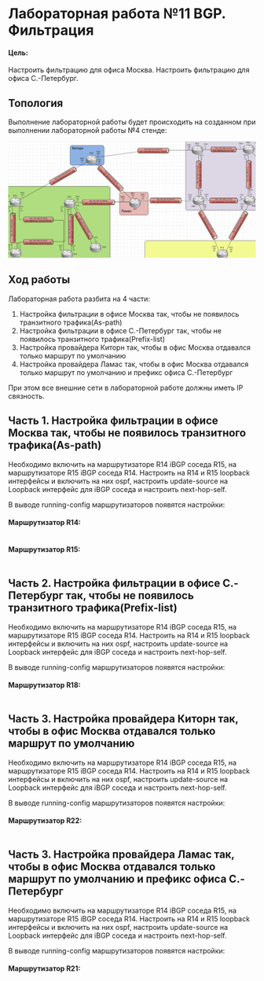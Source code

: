 # Лабораторная работа №11 BGP. Фильтрация

#### Цель: 

Настроить фильтрацию для офиса Москва.
Настроить фильтрацию для офиса С.-Петербург.

## Топология

Выполнение лабораторной работы будет происходить на созданном при выполнении лабораторной работы №4 стенде:

![](lab11.PNG)

## Ход работы

Лабораторная работа разбита на 4 части:
1) Настройка фильтрации в офисе Москва так, чтобы не появилось транзитного трафика(As-path)
2) Настройка фильтрации в офисе С.-Петербург так, чтобы не появилось транзитного трафика(Prefix-list)
3) Настройка провайдера Киторн так, чтобы в офис Москва отдавался только маршрут по умолчанию
4) Настройка провайдера Ламас так, чтобы в офис Москва отдавался только маршрут по умолчанию и префикс офиса С.-Петербург

При этом все внешние сети в лабораторной работе должны иметь IP связность.

## Часть 1. Настройка фильтрации в офисе Москва так, чтобы не появилось транзитного трафика(As-path)

Необходимо включить на маршрутизаторе R14 iBGP соседа R15, на маршрутизаторе R15 iBGP соседа R14. Настроить на R14 и R15 loopback интерфейсы и включить на них ospf,  настроить update-source на Loopback интерфейс для iBGP соседа и настроить next-hop-self.

В выводе running-config маршрутизаторов появятся настройки:

#### Маршрутизатор R14:

```

```

#### Маршрутизатор R15:

```

```

## Часть 2. Настройка фильтрации в офисе С.-Петербург так, чтобы не появилось транзитного трафика(Prefix-list)

Необходимо включить на маршрутизаторе R14 iBGP соседа R15, на маршрутизаторе R15 iBGP соседа R14. Настроить на R14 и R15 loopback интерфейсы и включить на них ospf,  настроить update-source на Loopback интерфейс для iBGP соседа и настроить next-hop-self.

В выводе running-config маршрутизаторов появятся настройки:

#### Маршрутизатор R18:

```

```

## Часть 3. Настройка провайдера Киторн так, чтобы в офис Москва отдавался только маршрут по умолчанию

Необходимо включить на маршрутизаторе R14 iBGP соседа R15, на маршрутизаторе R15 iBGP соседа R14. Настроить на R14 и R15 loopback интерфейсы и включить на них ospf,  настроить update-source на Loopback интерфейс для iBGP соседа и настроить next-hop-self.

В выводе running-config маршрутизаторов появятся настройки:

#### Маршрутизатор R22:

```

```

## Часть 3. Настройка провайдера Ламас так, чтобы в офис Москва отдавался только маршрут по умолчанию и префикс офиса С.-Петербург

Необходимо включить на маршрутизаторе R14 iBGP соседа R15, на маршрутизаторе R15 iBGP соседа R14. Настроить на R14 и R15 loopback интерфейсы и включить на них ospf,  настроить update-source на Loopback интерфейс для iBGP соседа и настроить next-hop-self.

В выводе running-config маршрутизаторов появятся настройки:

#### Маршрутизатор R21:

```

```
